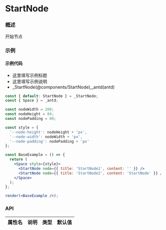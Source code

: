 
# StartNode


### 概述

开始节点


### 示例

#### 示例代码

- 这里填写示例标题
- 这里填写示例说明
- _StartNode(@components/StartNode),_antd(antd)

```jsx
const { default: StartNode } = _StartNode;
const { Space } = _antd;

const nodeWidth = 200;
const nodeHeight = 84;
const nodePadding = 80;

const style = {
  '--node-height': nodeHeight + 'px',
  '--node-width': nodeWidth + 'px',
  '--node-padding': nodePadding + 'px'
};

const BaseExample = () => {
  return (
    <Space style={style}>
      <StartNode node={{ title: 'StartNode1', content: '' }} />
      <StartNode node={{ title: 'StartNode2', content: 'StartNode' }} />
    </Space>
  );
};

render(<BaseExample />);

```


### API

|属性名|说明|类型|默认值|
|  ---  | ---  | --- | --- |

